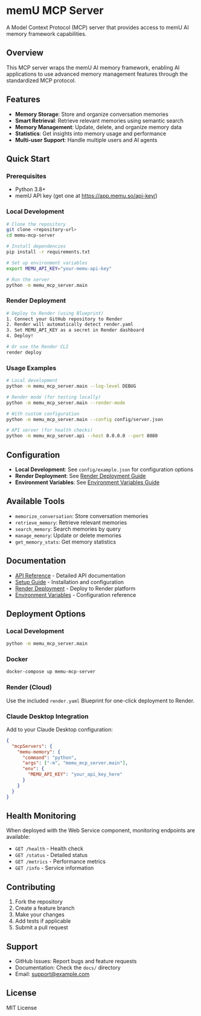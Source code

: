 # memU MCP Server

A Model Context Protocol (MCP) server that provides access to memU AI memory framework capabilities.

## Overview

This MCP server wraps the memU AI memory framework, enabling AI applications to use advanced memory management features through the standardized MCP protocol.

## Features

- **Memory Storage**: Store and organize conversation memories
- **Smart Retrieval**: Retrieve relevant memories using semantic search
- **Memory Management**: Update, delete, and organize memory data
- **Statistics**: Get insights into memory usage and performance
- **Multi-user Support**: Handle multiple users and AI agents

## Quick Start

### Prerequisites

- Python 3.8+
- memU API key (get one at https://app.memu.so/api-key/)

### Local Development

```bash
# Clone the repository
git clone <repository-url>
cd memu-mcp-server

# Install dependencies
pip install -r requirements.txt

# Set up environment variables
export MEMU_API_KEY="your-memu-api-key"

# Run the server
python -m memu_mcp_server.main
```

### Render Deployment

```bash
# Deploy to Render (using Blueprint)
1. Connect your GitHub repository to Render
2. Render will automatically detect render.yaml
3. Set MEMU_API_KEY as a secret in Render dashboard
4. Deploy!

# Or use the Render CLI
render deploy
```

### Usage Examples

```bash
# Local development
python -m memu_mcp_server.main --log-level DEBUG

# Render mode (for testing locally)
python -m memu_mcp_server.main --render-mode

# With custom configuration
python -m memu_mcp_server.main --config config/server.json

# API server (for health checks)
python -m memu_mcp_server.api --host 0.0.0.0 --port 8080
```

## Configuration

- **Local Development**: See `config/example.json` for configuration options
- **Render Deployment**: See [Render Deployment Guide](docs/RENDER_DEPLOYMENT.md)
- **Environment Variables**: See [Environment Variables Guide](docs/ENVIRONMENT_VARIABLES.md)

## Available Tools

- `memorize_conversation`: Store conversation memories
- `retrieve_memory`: Retrieve relevant memories
- `search_memory`: Search memories by query
- `manage_memory`: Update or delete memories
- `get_memory_stats`: Get memory statistics

## Documentation

- [API Reference](docs/API.md) - Detailed API documentation
- [Setup Guide](docs/SETUP.md) - Installation and configuration
- [Render Deployment](docs/RENDER_DEPLOYMENT.md) - Deploy to Render platform
- [Environment Variables](docs/ENVIRONMENT_VARIABLES.md) - Configuration reference

## Deployment Options

### Local Development
```bash
python -m memu_mcp_server.main
```

### Docker
```bash
docker-compose up memu-mcp-server
```

### Render (Cloud)
Use the included `render.yaml` Blueprint for one-click deployment to Render.

### Claude Desktop Integration
Add to your Claude Desktop configuration:
```json
{
  "mcpServers": {
    "memu-memory": {
      "command": "python",
      "args": ["-m", "memu_mcp_server.main"],
      "env": {
        "MEMU_API_KEY": "your_api_key_here"
      }
    }
  }
}
```

## Health Monitoring

When deployed with the Web Service component, monitoring endpoints are available:

- `GET /health` - Health check
- `GET /status` - Detailed status
- `GET /metrics` - Performance metrics
- `GET /info` - Service information

## Contributing

1. Fork the repository
2. Create a feature branch
3. Make your changes
4. Add tests if applicable
5. Submit a pull request

## Support

- GitHub Issues: Report bugs and feature requests
- Documentation: Check the `docs/` directory
- Email: support@example.com

## License

MIT License